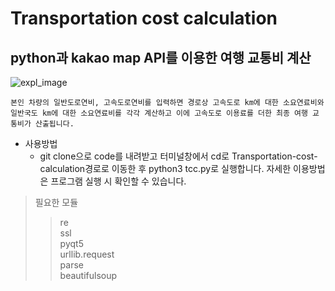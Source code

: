 # Transportation cost calculation

## python과 kakao map API를 이용한 여행 교통비 계산
![expl_image](https://user-images.githubusercontent.com/63433646/110238755-b2615300-7f86-11eb-939c-962f3031e1eb.png)

	본인 차량의 일반도로연비, 고속도로연비를 입력하면 경로상 고속도로 km에 대한 소요연료비와 
	일반국도 km에 대한 소요연료비를 각각 계산하고 이에 고속도로 이용료를 더한 최종 여행 교통비가 산출됩니다.

* 사용방법
	* git clone으로 code를 내려받고 터미널창에서 cd로 Transportation-cost-calculation경로로 이동한 후 python3 tcc.py로 실행합니다. 자세한 이용방법은 프로그램 실행 시 확인할 수 있습니다.

> 필요한 모듈   
>> re   
>> ssl   
>> pyqt5   
>> urllib.request   
>> parse   
>> beautifulsoup   
